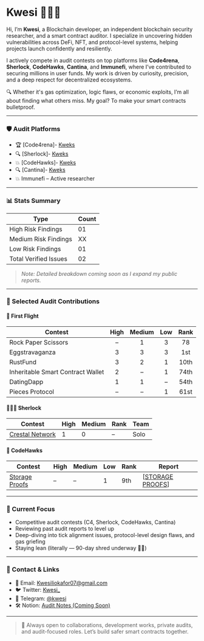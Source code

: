 # Kwesi 👨🏾‍💻

Hi, I’m **Kwesi**, a Blockchain developer, an independent blockchain security researcher, and a smart contract auditor. I specialize in uncovering hidden vulnerabilities across DeFi, NFT, and protocol-level systems, helping projects launch confidently and resiliently.

I actively compete in audit contests on top platforms like **Code4rena**, **Sherlock**, **CodeHawks**, **Cantina**, and **Immunefi**,  where I’ve contributed to securing millions in user funds. My work is driven by curiosity, precision, and a deep respect for decentralized ecosystems.

🔍 Whether it's gas optimization, logic flaws, or economic exploits, I’m all about finding what others miss. My goal? To make your smart contracts bulletproof.

---

### 🛡️ Audit Platforms
- 🏆 [Code4rena]- [Kweks](https://code4rena.com/@Kweks) 
- 🔍 [Sherlock]- [Kweks](https://sherlock.xyz) 
- 💥 [CodeHawks]- [Kweks](https://profiles.cyfrin.io/u/kweks)
- 🔍 [Cantina]- [Kweks](https://cantina.xyz/u/Kweks)
- 💥 Immunefi – Active researcher



---

### 📊 Stats Summary  
| Type       | Count |
|------------|-------|
| High Risk Findings    | 01     |
| Medium Risk Findings  | XX     |
| Low Risk Findings     | 01     |
| Total Verified Issues | 02     |

> *Note: Detailed breakdown coming soon as I expand my public reports.*

---

### 🔎 Selected Audit Contributions


#### 🔎 First Flight

| Contest                             | High | Medium | Low | Rank  | 
|-------------------------------------|:----:|:------:|:---:|:-----:|
| Rock Paper Scissors                 |  –   |   1    |  3  | 78    |
| Eggstravaganza                      |  3   |   3    |  3  | 1st   |
| RustFund                            |  3   |   2    |  1  | 10th  |
| Inheritable Smart Contract Wallet  |  2   |   –    |  1  |  74th  |
| DatingDapp                          |  1   |   1    |  –  | 54th  |
| Pieces Protocol                     |  –   |   –    |  1  | 61st  |


#### 🕵🏽‍♂️ Sherlock
| Contest | High | Medium | Rank | Team |
|--------|------|--------|------|------|
| [Crestal Network](#) | 1 | 0 | – | Solo |

#### 🔧 CodeHawks
| Contest             | High | Medium | Low | Rank | Report    |
| ------------------- | ---- | ------ | --- | ---- | --------- |
| [Storage Proofs](#) | –    | –      | 1   | 9th  |[[STORAGE PROOFS](https://codehawks.cyfrin.io/c/2025-03-curve/s/228)]|

---

### 🎯 Current Focus
- Competitive audit contests (C4, Sherlock, CodeHawks, Cantina)
- Reviewing past audit reports to level up
- Deep-diving into tick alignment issues, protocol-level design flaws, and gas griefing
- Staying lean (literally — 90-day shred underway 💪🏾)

---

### 🤝 Contact & Links
- 📩 Email: Kwesiliokafor07@gmail.com
- 🐦 Twitter: [Kwesi_](https://x.com/kwesi0xx)
- 💬 Telegram: [@kwesi](https://t.me/@kweks47)
- 🛠️ Notion: [Audit Notes (Coming Soon)](#)

---

> 📌 Always open to collaborations, development works, private audits, and audit-focused roles. Let’s build safer smart contracts together.

